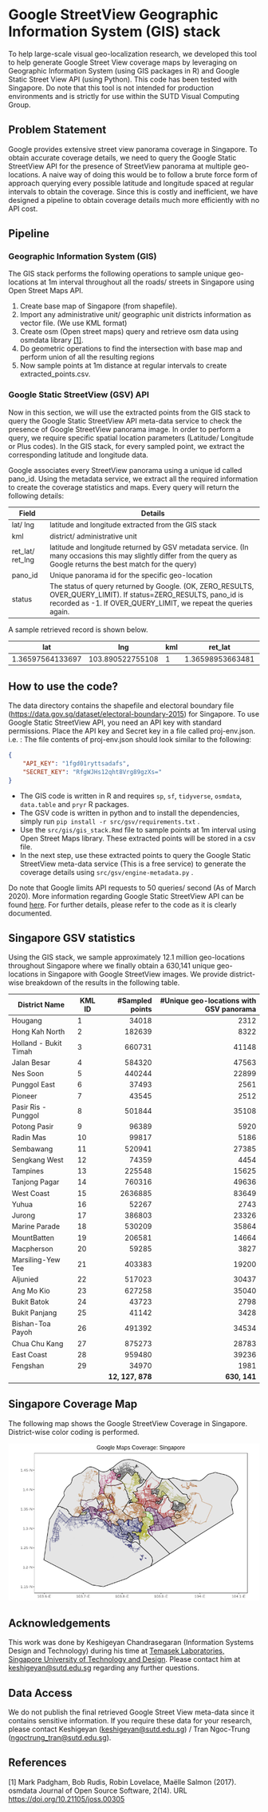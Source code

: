 # Google StreetView Geographic Information System (GIS) stack
To help large-scale visual geo-localization research, we developed this tool to help generate Google Street View coverage maps by leveraging on Geographic Information System (using GIS packages in R) and Google Static Street View API (using Python). This code has been tested with Singapore. Do note that this tool is not intended for production environments and is strictly for use within the SUTD Visual Computing Group.



## Problem Statement

Google provides extensive street view panorama coverage in Singapore. To obtain accurate coverage details, we need to query the Google Static StreetView API for the presence of StreetView panorama at multiple geo-locations. A naive way of doing this would be to follow a brute force form of approach querying every possible latitude and longitude spaced at regular intervals to obtain the coverage. Since this is costly and inefficient, we have designed a pipeline to obtain coverage details much more efficiently with no API cost.



## Pipeline

### Geographic Information System (GIS)

The GIS stack performs the following operations to sample unique geo-locations at 1m interval throughout all the roads/ streets in Singapore using Open Street Maps API.

1. Create base map of Singapore (from shapefile).
2. Import any administrative unit/ geographic unit districts information as vector file. (We use KML format)
3. Create osm (Open street maps) query and retrieve osm data using osmdata library [[1]](#1). 
4. Do geometric operations to find the intersection with base map and perform union of all the resulting regions
5. Now sample points at 1m distance at regular intervals to create extracted_points.csv.



### Google Static StreetView (GSV) API

Now in this section, we will use the extracted points from the GIS stack to query the Google Static StreetView API meta-data service to check the presence of Google StreetView panorama image. In order to perform a query, we require specific spatial location parameters (Latitude/ Longitude or Plus codes). In the GIS stack, for every sampled point, we extract the corresponding latitude and longitude data.

Google associates every StreetView panorama using a unique id called pano_id. Using the metadata service, we extract all the required information to create the coverage statistics and maps. Every query will return the following details:

| Field             | Details                                                      |
| ----------------- | ------------------------------------------------------------ |
| lat/ lng          | latitude and longitude extracted from the GIS stack          |
| kml               | district/ administrative unit                                |
| ret_lat/  ret_lng | latitude and longitude returned by GSV metadata service. (In many occasions this may slightly differ from the query as Google returns the best match for the query) |
| pano_id           | Unique panorama id for the specific geo-location             |
| status            | The status of query returned by Google. (OK, ZERO_RESULTS, OVER_QUERY_LIMIT). If status=ZERO_RESULTS, pano_id is recorded as -1. If OVER_QUERY_LIMIT, we repeat the queries again. |



A sample retrieved record is shown below.

| lat              | lng              | kml  | ret_lat          | ret_lng          | pano_id                | status |
| ---------------- | ---------------- | ---- | ---------------- | ---------------- | ---------------------- | ------ |
| 1.36597564133697 | 103.890522755108 | 1    | 1.36598953663481 | 103.890562223944 | 1aZIE3M2YwiDkzIXdo1Q1Q | OK     |



## How to use the code?

The data directory contains the shapefile and electoral boundary file (https://data.gov.sg/dataset/electoral-boundary-2015) for Singapore. To use Google Static StreetView API, you need an API key with standard permissions. Place the API key and Secret key in a file called proj-env.json. i.e. : The file contents of proj-env.json should look similar to the following:

```json
{
    "API_KEY": "1fgd01ryttsadafs",
    "SECRET_KEY": "RfgWJHs12qht8Vrg89gzXs="
}
```

* The GIS code is written in R and requires `sp`, `sf`, `tidyverse`, `osmdata`, `data.table` and `pryr` R packages. 
* The GSV code is written in python and to install the dependencies, simply run `pip install -r src/gsv/requirements.txt` . 
* Use the ``src/gis/gis_stack.Rmd`` file to sample points at 1m interval using Open Street Maps library. These extracted points will be stored in a csv file. 
* In the next step, use these extracted points to query the Google Static StreetView meta-data service (This is a free service) to generate the coverage details using `src/gsv/engine-metadata.py` . 

Do note that Google limits API requests to 50 queries/ second (As of March 2020). More information regarding Google Static StreetView API can be found [here](https://developers.google.com/maps/documentation/streetview/overview). For further details, please refer to the code as it is clearly documented.



## Singapore GSV statistics

Using the GIS stack, we sample approximately 12.1 million geo-locations throughout Singapore where we finally obtain a 630,141 unique geo-locations in Singapore with Google StreetView images. We provide district-wise breakdown of the results in the following table. 

| District Name         | KML ID |  #Sampled points | #Unique geo-locations with GSV panorama |
| --------------------- | ------ | ---------------: | --------------------------------------: |
| Hougang               | 1      |            34018 |                                    2312 |
| Hong Kah North        | 2      |           182639 |                                    8322 |
| Holland - Bukit Timah | 3      |           660731 |                                   41148 |
| Jalan Besar           | 4      |           584320 |                                   47563 |
| Nes Soon              | 5      |           440244 |                                   22899 |
| Punggol East          | 6      |            37493 |                                    2561 |
| Pioneer               | 7      |            43545 |                                    2512 |
| Pasir Ris - Punggol   | 8      |           501844 |                                   35108 |
| Potong Pasir          | 9      |            96389 |                                    5920 |
| Radin Mas             | 10     |            99817 |                                    5186 |
| Sembawang             | 11     |           520941 |                                   27385 |
| Sengkang West         | 12     |            74359 |                                    4454 |
| Tampines              | 13     |           225548 |                                   15625 |
| Tanjong Pagar         | 14     |           760316 |                                   49636 |
| West Coast            | 15     |          2636885 |                                   83649 |
| Yuhua                 | 16     |            52267 |                                    2743 |
| Jurong                | 17     |           386803 |                                   23326 |
| Marine Parade         | 18     |           530209 |                                   35864 |
| MountBatten           | 19     |           206581 |                                   14664 |
| Macpherson            | 20     |            59285 |                                    3827 |
| Marsiling-Yew Tee     | 21     |           403383 |                                   19200 |
| Aljunied              | 22     |           517023 |                                   30437 |
| Ang Mo Kio            | 23     |           627258 |                                   35040 |
| Bukit Batok           | 24     |            43723 |                                    2798 |
| Bukit Panjang         | 25     |            41142 |                                    3428 |
| Bishan-Toa Payoh      | 26     |           491392 |                                   34534 |
| Chua Chu Kang         | 27     |           875273 |                                   28783 |
| East Coast            | 28     |           959480 |                                   39236 |
| Fengshan              | 29     |            34970 |                                    1981 |
|                       |        | **12, 127, 878** |                            **630, 141** |



## Singapore Coverage Map

The following map shows the Google StreetView Coverage in Singapore. District-wise color coding is performed.

![](./assets/Rplot.png)



## Acknowledgements

This work was done by Keshigeyan Chandrasegaran (Information Systems Design and Technology) during his time at [Temasek Laboratories, Singapore University of Technology and Design](https://temasek-labs.sutd.edu.sg/). Please contact him at keshigeyan@sutd.edu.sg regarding any further questions. 



## Data Access

We do not publish the final retrieved Google Street View meta-data since it contains sensitive information. If you require these data for your research, please contact Keshigeyan (keshigeyan@sutd.edu.sg) / Tran Ngoc-Trung (ngoctrung_tran@sutd.edu.sg). 



## References

<a id="1">[1]</a> Mark Padgham, Bob Rudis, Robin Lovelace, Maëlle Salmon (2017). osmdata  Journal of Open Source Software, 2(14). URL  https://doi.org/10.21105/joss.00305

